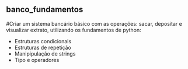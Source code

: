 ## banco_fundamentos

#Criar um sistema bancário básico com as operações: sacar, depositar e visualizar extrato, utilizando os fundamentos de python:
- Estruturas condicionais
- Estruturas de repetição
- Manipipulação de strings
- Tipo e operadores
